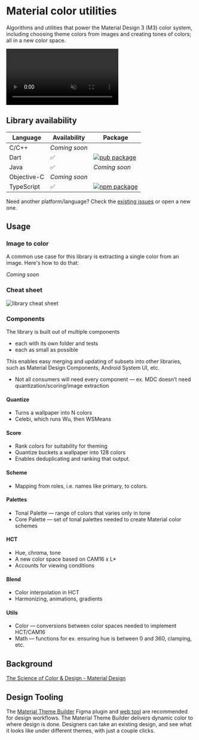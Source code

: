 # Material color utilities

Algorithms and utilities that power the Material Design 3 (M3) color system,
including choosing theme colors from images and creating tones of colors; all in
a new color space.

<video autoplay muted loop src="https://user-images.githubusercontent.com/6655696/146014425-8e8e04bc-e646-4cc2-a3e7-97497a3e1b09.mp4" data-canonical-src="https://user-images.githubusercontent.com/6655696/146014425-8e8e04bc-e646-4cc2-a3e7-97497a3e1b09.mp4" class="d-block rounded-bottom-2 width-fit" style="max-height:640px;"></video>

## Library availability

Language    | Availability  | Package
----------- | ------------- | ------------------------------------------------------------------------------------------
C/C++       | *Coming soon* |
Dart        | ✅             | [![pub package](https://img.shields.io/pub/v/material_color_utilities.svg)](https://pub.dev/packages/material_color_utilities)
Java        | ✅             | *Coming soon*
Objective-C | *Coming soon* |
TypeScript  | ✅             | [![npm package](https://badgen.net/npm/v/@artprompt/material-color-utilities)](https://npmjs.com/package/@artprompt/material-color-utilities)

Need another platform/language? Check the
[existing issues](https://github.com/material-foundation/material-color-utilities/labels/new%20library)
or open a new one.

## Usage

### Image to color

A common use case for this library is extracting a single color from an image.
Here's how to do that:

*Coming soon*

### Cheat sheet

![library cheat sheet](cheat_sheet.png)

### Components

The library is built out of multiple components

*   each with its own folder and tests
*   each as small as possible

This enables easy merging and updating of subsets into other libraries, such as
Material Design Components, Android System UI, etc.

*   Not all consumers will need every component — ex. MDC doesn’t need
    quantization/scoring/image extraction

#### Quantize

*   Turns a wallpaper into N colors
*   Celebi, which runs Wu, then WSMeans

#### Score

*   Rank colors for suitability for theming
*   Quantize buckets a wallpaper into 128 colors
*   Enables deduplicating and ranking that output.

#### Scheme

*   Mapping from roles, i.e. names like primary, to colors.

#### Palettes

*   Tonal Palette — range of colors that varies only in tone
*   Core Palette — set of tonal palettes needed to create Material color schemes

#### HCT

*   Hue, chroma, tone
*   A new color space based on CAM16 x L*
*   Accounts for viewing conditions

#### Blend

*   Color interpolation in HCT
*   Harmonizing, animations, gradients

#### Utils

*   Color — conversions between color spaces needed to implement HCT/CAM16
*   Math — functions for ex. ensuring hue is between 0 and 360, clamping, etc.

## Background

[The Science of Color & Design - Material Design](https://material.io/blog/science-of-color-design)

## Design Tooling

The
[Material Theme Builder](https://www.figma.com/community/plugin/1034969338659738588/Material-Theme-Builder)
Figma plugin and
[web tool](https://material-foundation.github.io/material-theme-builder/) are
recommended for design workflows. The Material Theme Builder delivers dynamic
color to where design is done. Designers can take an existing design, and see
what it looks like under different themes, with just a couple clicks.
